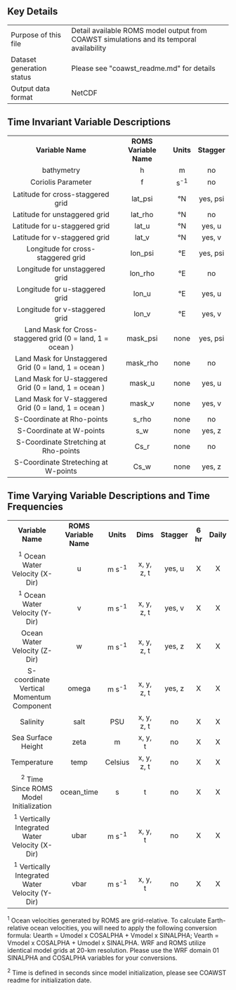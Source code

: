 ## Key Details

| | |
|:-----|:-----|
| Purpose of this file | Detail available ROMS model output from COAWST simulations and its temporal availability |
| Dataset generation status | Please see "coawst_readme.md" for details |
| Output data format | NetCDF |

## Time Invariant Variable Descriptions
| | | | |
|:-----:|:-----:|:-----:|:-----:|
| **Variable Name** | **ROMS Variable Name**  | **Units** | **Stagger** |
| bathymetry | h | m | no |
| Coriolis Parameter | f | s<sup>-1</sup>| no | 
| Latitude for cross-staggered grid | lat_psi | °N | yes, psi |  
| Latitude for unstaggered grid | lat_rho | °N | no | 
| Latitude for u-staggered grid | lat_u | °N | yes, u | 
| Latitude for v-staggered grid | lat_v | °N | yes, v |
| Longitude for cross-staggered grid | lon_psi |  °E | yes, psi |
| Longitude for unstaggered grid | lon_rho | °E | no |
| Longitude for u-staggered grid | lon_u | °E | yes, u |
| Longitude for v-staggered grid | lon_v | °E | yes, v |
| Land Mask for Cross-staggered grid (0 = land, 1 = ocean ) | mask_psi |  none | yes, psi |
| Land Mask for Unstaggered Grid (0 = land, 1 = ocean ) | mask_rho | none | no |
| Land Mask for U-staggered Grid (0 = land, 1 = ocean ) | mask_u | none | yes, u | 
| Land Mask for V-staggered Grid (0 = land, 1 = ocean ) | mask_v | none | yes, v  |
| S-Coordinate at Rho-points | s_rho | none | no |
| S-Coordinate at W-points | s_w | none | yes, z |
| S-Coordinate Stretching at Rho-points | Cs_r | none | no |
| S-Coordinate Streteching at W-points | Cs_w | none | yes, z |


## Time Varying Variable Descriptions and Time Frequencies
| | | | | | | | |
|:-----:|:-----:|:-----:|:-----:|:-----:|:-----:|:-----:|:-----:|
| **Variable Name** | **ROMS Variable Name** | **Units** | **Dims** | **Stagger** | **6 hr** | **Daily** | **Monthly** |
| <sup>1</sup> Ocean Water Velocity (X-Dir) | u | m s<sup>-1</sup> | x, y, z, t | yes, u | X | X | X |
| <sup>1</sup> Ocean Water Velocity (Y-Dir) | v | m s<sup>-1</sup> | x, y, z, t | yes, v | X | X | X |
| Ocean Water Velocity (Z-Dir) | w | m s<sup>-1</sup> | x, y, z, t | yes, z | X | X | X |
| S-coordinate Vertical Momentum Component | omega | m s<sup>-1</sup> | x, y, z, t | yes, z | X | X | X |
| Salinity | salt | PSU | x, y, z, t | no | X | X | X |
| Sea Surface Height | zeta | m | x, y, t | no | X | X | X |
| Temperature | temp | Celsius | x, y, z, t | no | X | X | X |
| <sup>2</sup> Time Since ROMS Model Initialization | ocean_time | s | t | no | X | X | X | 
| <sup>1</sup> Vertically Integrated Water Velocity (X-Dir) | ubar | m s<sup>-1</sup> | x, y, t | no | X | X | X |
| <sup>1</sup> Vertically Integrated Water Velocity (Y-Dir) | vbar | m s<sup>-1</sup> | x, y, t | no | X | X | X |

<sup>1</sup> Ocean velocities generated by ROMS are grid-relative. To calculate Earth-relative ocean velocities, you will need to apply the following conversion formula: Uearth = Umodel x COSALPHA + Vmodel x SINALPHA; Vearth = Vmodel x COSALPHA + Umodel x SINALPHA. WRF and ROMS utilize identical model grids at 20-km resolution. Please use the WRF domain 01 SINALPHA and COSALPHA variables for your conversions.

<sup>2</sup> Time is defined in seconds since model initialization, please see COAWST readme for initialization date.
